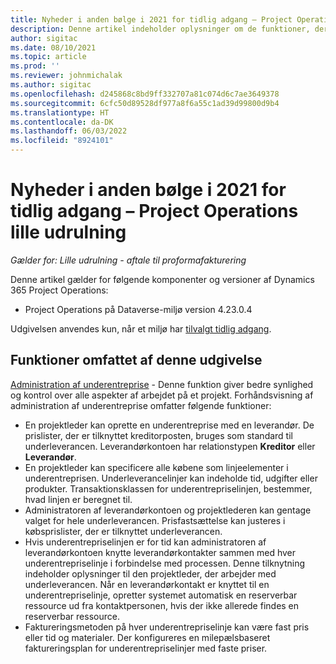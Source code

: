 ```yaml
---
title: Nyheder i anden bølge i 2021 for tidlig adgang – Project Operations lille udrulning
description: Denne artikel indeholder oplysninger om de funktioner, der er tilgængelige i den anden bølge i 2021 for tidlig adgang til Project Operations lille udrulning.
author: sigitac
ms.date: 08/10/2021
ms.topic: article
ms.prod: ''
ms.reviewer: johnmichalak
ms.author: sigitac
ms.openlocfilehash: d245868c8bd9ff332707a81c074d6c7ae3649378
ms.sourcegitcommit: 6cfc50d89528df977a8f6a55c1ad39d99800d9b4
ms.translationtype: HT
ms.contentlocale: da-DK
ms.lasthandoff: 06/03/2022
ms.locfileid: "8924101"
---
```

# <a name="whats-new-2021-wave-2-early-access---project-operations-lite-deployment"></a>Nyheder i anden bølge i 2021 for tidlig adgang – Project Operations lille udrulning

_Gælder for: Lille udrulning - aftale til proformafakturering_

Denne artikel gælder for følgende komponenter og versioner af Dynamics 365 Project Operations:

  - Project Operations på Dataverse-miljø version 4.23.0.4

Udgivelsen anvendes kun, når et miljø har [tilvalgt tidlig adgang](/power-platform/admin/opt-in-early-access-updates#how-to-enable-early-access-updates).

## <a name="features-included-in-this-release"></a>Funktioner omfattet af denne udgivelse

[Administration af underentreprise](/dynamics365/project-operations/pro/subcontracting/managing-subcontracts-overview) - Denne funktion giver bedre synlighed og kontrol over alle aspekter af arbejdet på et projekt. Forhåndsvisning af administration af underentreprise omfatter følgende funktioner:

  - En projektleder kan oprette en underentreprise med en leverandør. De prislister, der er tilknyttet kreditorposten, bruges som standard til underleverancen. Leverandørkontoen har relationstypen **Kreditor** eller **Leverandør**.
  - En projektleder kan specificere alle købene som linjeelementer i underentreprisen. Underleverancelinjer kan indeholde tid, udgifter eller produkter. Transaktionsklassen for underentrepriselinjen, bestemmer, hvad linjen er beregnet til.
  - Administratoren af leverandørkontoen og projektlederen kan gentage valget for hele underleverancen. Prisfastsættelse kan justeres i købsprislister, der er tilknyttet underleverancen.
  - Hvis underentrepriselinjen er for tid kan administratoren af leverandørkontoen knytte leverandørkontakter sammen med hver underentrepriselinje i forbindelse med processen. Denne tilknytning indeholder oplysninger til den projektleder, der arbejder med underleverancen. Når en leverandørkontakt er knyttet til en underentrepriselinje, opretter systemet automatisk en reserverbar ressource ud fra kontaktpersonen, hvis der ikke allerede findes en reserverbar ressource.
  - Faktureringsmetoden på hver underentrepriselinje kan være fast pris eller tid og materialer. Der konfigureres en milepælsbaseret faktureringsplan for underentrepriselinjer med faste priser.
